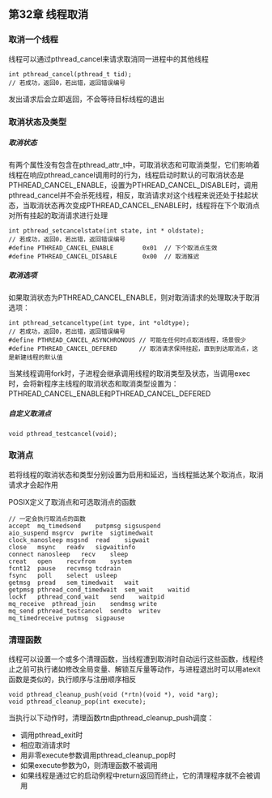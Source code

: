 ## 第32章 线程取消

### 取消一个线程

线程可以通过pthread_cancel来请求取消同一进程中的其他线程

```
int pthread_cancel(pthread_t tid);
// 若成功，返回0，若出错，返回错误编号
```

发出请求后会立即返回，不会等待目标线程的退出

### 取消状态及类型

##### 取消状态

有两个属性没有包含在pthread_attr_t中，可取消状态和可取消类型，它们影响着线程在响应pthread_cancel调用时的行为，线程启动时默认的可取消状态是PTHREAD_CANCEL_ENABLE，设置为PTHREAD_CANCEL_DISABLE时，调用pthread_cancel并不会杀死线程，相反，取消请求对这个线程来说还处于挂起状态，当取消状态再次变成PTHREAD_CANCEL_ENABLE时，线程将在下个取消点对所有挂起的取消请求进行处理

```
int pthread_setcancelstate(int state, int * oldstate);
// 若成功，返回0，若出错，返回错误编号
#define PTHREAD_CANCEL_ENABLE        0x01  // 下个取消点生效
#define PTHREAD_CANCEL_DISABLE       0x00  // 取消推迟
```

##### 取消选项

如果取消状态为PTHREAD_CANCEL_ENABLE，则对取消请求的处理取决于取消选项：

```
int pthread_setcanceltype(int type, int *oldtype);
// 若成功，返回0，若出错，返回错误编号
#define PTHREAD_CANCEL_ASYNCHRONOUS // 可能在任何时点取消线程，场景很少
#define PTHREAD_CANCEL_DEFERED      // 取消请求保持挂起，直到到达取消点，这是新建线程的默认值
```

当某线程调用fork时，子进程会继承调用线程的取消类型及状态，当调用exec时，会将新程序主线程的取消状态和取消类型设置为：PTHREAD_CANCEL_ENABLE和PTHREAD_CANCEL_DEFERED

##### 自定义取消点

```
void pthread_testcancel(void);
```

### 取消点

若将线程的取消状态和类型分别设置为启用和延迟，当线程抵达某个取消点，取消请求才会起作用

POSIX定义了取消点和可选取消点的函数

```
// 一定会执行取消点的函数
accept	mq_timedsend	putpmsg	sigsuspend
aio_suspend	msgrcv	pwrite	sigtimedwait
clock_nanosleep	msgsnd	read	sigwait
close	msync	readv	sigwaitinfo
connect	nanosleep	recv	sleep
creat	open	recvfrom	system
fcnt12	pause	recvmsg	tcdrain
fsync	poll	select	usleep
getmsg	pread	sem_timedwait	wait
getpmsg	pthread_cond_timedwait	sem_wait	waitid
lockf	pthread_cond_wait	send	waitpid
mq_receive	pthread_join	sendmsg	write
mq_send	pthread_testcancel	sendto	writev
mq_timedreceive	putmsg	sigpause	
```

### 清理函数

线程可以设置一个或多个清理函数，当线程遭到取消时自动运行这些函数，线程终止之前可执行诸如修改全局变量、解锁互斥量等动作，与进程退出时可以用atexit函数是类似的，执行顺序与注册顺序相反

```
void pthread_cleanup_push(void (*rtn)(void *), void *arg);
void pthread_cleanup_pop(int execute);
```

当执行以下动作时，清理函数rtn由pthread_cleanup_push调度：

- 调用pthread_exit时
- 相应取消请求时
- 用非零execute参数调用pthread_cleanup_pop时
- 如果execute参数为0，则清理函数不被调用
- 如果线程是通过它的启动例程中return返回而终止，它的清理程序就不会被调用

